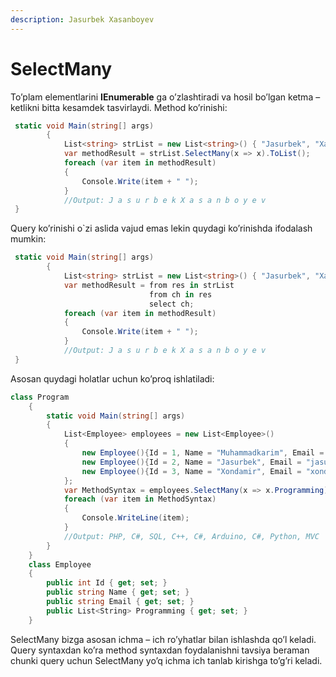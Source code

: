 ```yaml
---
description: Jasurbek Xasanboyev 
---
```


# SelectMany

To’plam elementlarini **IEnumerable**  ga o’zlashtiradi va hosil bo’lgan ketma – ketlikni bitta kesamdek tasvirlaydi. Method ko’rinishi:

```csharp
 static void Main(string[] args)
        {
            List<string> strList = new List<string>() { "Jasurbek", "Xasanboyev" };
            var methodResult = strList.SelectMany(x => x).ToList();
            foreach (var item in methodResult)
            {
                Console.Write(item + " ");
            }
            //Output: J a s u r b e k X a s a n b o y e v 
 }
```

Query ko’rinishi o\`zi aslida vajud emas lekin quydagi ko’rinishda ifodalash mumkin:

```csharp
 static void Main(string[] args)
        {
            List<string> strList = new List<string>() { "Jasurbek", "Xasanboyev" };
            var methodResult = from res in strList
                               from ch in res
                               select ch;
            foreach (var item in methodResult)
            {
                Console.Write(item + " ");
            }
            //Output: J a s u r b e k X a s a n b o y e v 
 }
```

Asosan quydagi holatlar uchun ko’proq ishlatiladi:

```csharp
class Program
    {
        static void Main(string[] args)
        {
            List<Employee> employees = new List<Employee>()
            {
                new Employee(){Id = 1, Name = "Muhammadkarim", Email = "muhammadkarim@gmail.com", Programming = new List<string>(){"PHP", "C#", "SQL"} },
                new Employee(){Id = 2, Name = "Jasurbek", Email = "jasur@gmail.com", Programming = new List<string>(){"C++", "C#", "Arduino"}},
                new Employee(){Id = 3, Name = "Xondamir", Email = "xondamir", Programming = new List<string>(){"C#", "Python", "MVC"}}
            };
            var MethodSyntax = employees.SelectMany(x => x.Programming);
            foreach (var item in MethodSyntax)
            {
                Console.WriteLine(item);
            }
            //Output: PHP, C#, SQL, C++, C#, Arduino, C#, Python, MVC
        }
    }
    class Employee
    {
        public int Id { get; set; }
        public string Name { get; set; }
        public string Email { get; set; }
        public List<String> Programming { get; set; }
    }
```

SelectMany bizga asosan ichma – ich ro’yhatlar bilan ishlashda qo’l keladi. Query syntaxdan ko’ra method syntaxdan foydalanishni tavsiya beraman chunki query uchun SelectMany yo’q ichma ich tanlab kirishga to’g’ri keladi.

